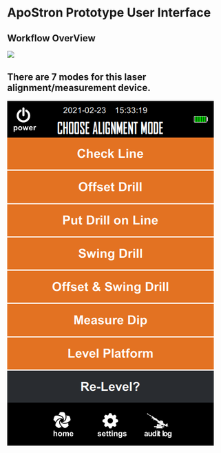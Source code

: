 # ApoStron Prototype User Interface

## Workflow OverView

![](https://github.com/mengfei-liu/ApoStron_GUI/workflow_img/workflow.gif)

## There are 7 modes for this laser alignment/measurement device.

![image](https://github.com/mengfei-liu/ApoStron_GUI/blob/master/workflow_img/Mode_Page/Mode_List.png)